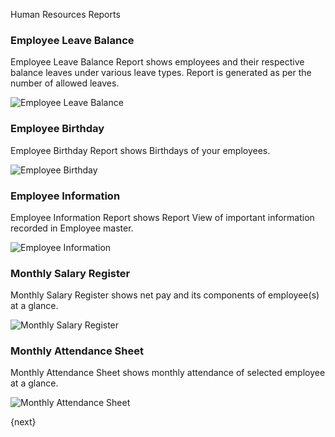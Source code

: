 Human Resources Reports

### Employee Leave Balance

Employee Leave Balance Report shows employees and their respective balance leaves under various leave types. Report is generated as per the number of allowed leaves.

<img alt="Employee Leave Balance" class="screenshot" src="assets/img/human-resources/employee-leave-balance-report.png">

### Employee Birthday

Employee Birthday Report shows Birthdays of your employees.

<img alt="Employee Birthday" class="screenshot" src="assets/img/human-resources/employee-birthday-report.png">

### Employee Information

Employee Information Report shows Report View of important information recorded in Employee master.

<img alt="Employee Information" class="screenshot" src="assets/img/human-resources/employee-information-report.png">

### Monthly Salary Register

Monthly Salary Register shows net pay and its components of employee(s) at a glance.

<img alt="Monthly Salary Register" class="screenshot" src="assets/img/human-resources/monthly-salary-register-report.png">


### Monthly Attendance Sheet

Monthly Attendance Sheet shows monthly attendance of selected employee at a glance.

<img alt="Monthly Attendance Sheet" class="screenshot" src="assets/img/human-resources/monthly-attendance-sheet-report.png">

{next}
